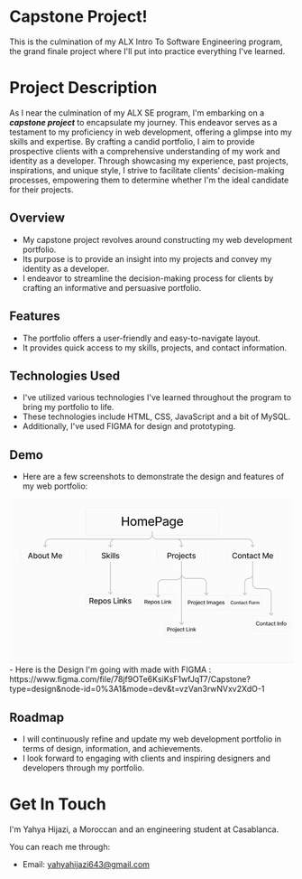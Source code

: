 # Capstone Project!

This is the culmination of my ALX Intro To Software Engineering program, the grand finale project where I'll put into practice everything I've learned.

# Project Description

As I near the culmination of my ALX SE program, I'm embarking on a **_capstone project_** to encapsulate my journey. This endeavor serves as a testament to my proficiency in web development, offering a glimpse into my skills and expertise. By crafting a candid portfolio, I aim to provide prospective clients with a comprehensive understanding of my work and identity as a developer. Through showcasing my experience, past projects, inspirations, and unique style, I strive to facilitate clients' decision-making processes, empowering them to determine whether I'm the ideal candidate for their projects.


## Overview

- My capstone project revolves around constructing my web development portfolio.
- Its purpose is to provide an insight into my projects and convey my identity as a developer.
- I endeavor to streamline the decision-making process for clients by crafting an informative and persuasive portfolio.


## Features

- The portfolio offers a user-friendly and easy-to-navigate layout.
- It provides quick access to my skills, projects, and contact information.


## Technologies Used

- I've utilized various technologies I've learned throughout the program to bring my portfolio to life.
- These technologies include HTML, CSS, JavaScript and a bit of MySQL.
- Additionally, I've used FIGMA for design and prototyping.

## Demo

- Here are a few screenshots to demonstrate the design and features of my web portfolio:
<img src="/img/Capstone_Chart.png">
- Here is the Design I'm going with made with FIGMA :
https://www.figma.com/file/78jf9OTe6KsiKsF1wfJqT7/Capstone?type=design&node-id=0%3A1&mode=dev&t=vzVan3rwNVxv2XdO-1 





## Roadmap

- I will continuously refine and update my web development portfolio in terms of design, information, and achievements.
- I look forward to engaging with clients and inspiring designers and developers through my portfolio.

# Get In Touch

I'm Yahya Hijazi, a Moroccan and an engineering student at Casablanca.

You can reach me through:

- Email: <a>yahyahijazi643@gmail.com</a>

